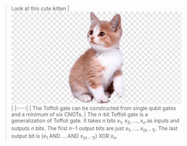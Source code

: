 
> Look at this cute kitten
> | ![cat](./attachments/kitten.png) |
> |:---:|
> | The Toffoli gate can be constructed from single qubit gates and a minimum of six CNOTs. |
> The *n*-bit Toffoli gate is a generalization of Toffoli gate. It takes *n* bits $x_1$, $x_2$, ..., $x_n$ as inputs and outputs *n* bits. The first *n*−1 output bits are just $x_1$, ..., $x_(n−1)$. The last output bit is ($x_1$ AND ... AND $x_(n−1)$) XOR $x_n$.
